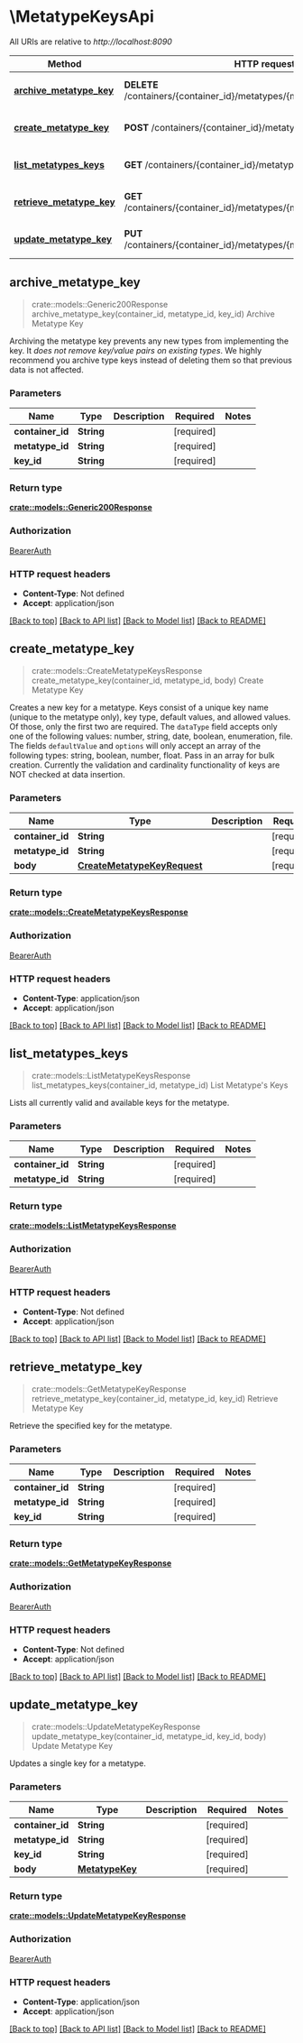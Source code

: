 # \MetatypeKeysApi

All URIs are relative to *http://localhost:8090*

Method | HTTP request | Description
------------- | ------------- | -------------
[**archive_metatype_key**](MetatypeKeysApi.md#archive_metatype_key) | **DELETE** /containers/{container_id}/metatypes/{metatype_id}/keys/{key_id} | Archive Metatype Key
[**create_metatype_key**](MetatypeKeysApi.md#create_metatype_key) | **POST** /containers/{container_id}/metatypes/{metatype_id}/keys | Create Metatype Key
[**list_metatypes_keys**](MetatypeKeysApi.md#list_metatypes_keys) | **GET** /containers/{container_id}/metatypes/{metatype_id}/keys | List Metatype's Keys
[**retrieve_metatype_key**](MetatypeKeysApi.md#retrieve_metatype_key) | **GET** /containers/{container_id}/metatypes/{metatype_id}/keys/{key_id} | Retrieve Metatype Key
[**update_metatype_key**](MetatypeKeysApi.md#update_metatype_key) | **PUT** /containers/{container_id}/metatypes/{metatype_id}/keys/{key_id} | Update Metatype Key



## archive_metatype_key

> crate::models::Generic200Response archive_metatype_key(container_id, metatype_id, key_id)
Archive Metatype Key

Archiving the metatype key prevents any new types from implementing the key. It *does not remove key/value pairs on existing types*. We highly recommend you archive type keys instead of deleting them so that previous data is not affected.

### Parameters


Name | Type | Description  | Required | Notes
------------- | ------------- | ------------- | ------------- | -------------
**container_id** | **String** |  | [required] |
**metatype_id** | **String** |  | [required] |
**key_id** | **String** |  | [required] |

### Return type

[**crate::models::Generic200Response**](Generic200Response.md)

### Authorization

[BearerAuth](../README.md#BearerAuth)

### HTTP request headers

- **Content-Type**: Not defined
- **Accept**: application/json

[[Back to top]](#) [[Back to API list]](../README.md#documentation-for-api-endpoints) [[Back to Model list]](../README.md#documentation-for-models) [[Back to README]](../README.md)


## create_metatype_key

> crate::models::CreateMetatypeKeysResponse create_metatype_key(container_id, metatype_id, body)
Create Metatype Key

Creates a new key for a metatype. Keys consist of a unique key name (unique to the metatype only), key type, default values, and allowed values. Of those, only the first two are required. The `dataType` field accepts only one of the following values: number, string, date, boolean, enumeration, file.  The fields `defaultValue` and `options` will only accept an array of the following types: string, boolean, number, float. Pass in an array for bulk creation. Currently the validation and cardinality functionality of keys are NOT checked at data insertion.

### Parameters


Name | Type | Description  | Required | Notes
------------- | ------------- | ------------- | ------------- | -------------
**container_id** | **String** |  | [required] |
**metatype_id** | **String** |  | [required] |
**body** | [**CreateMetatypeKeyRequest**](CreateMetatypeKeyRequest.md) |  | [required] |

### Return type

[**crate::models::CreateMetatypeKeysResponse**](CreateMetatypeKeysResponse.md)

### Authorization

[BearerAuth](../README.md#BearerAuth)

### HTTP request headers

- **Content-Type**: application/json
- **Accept**: application/json

[[Back to top]](#) [[Back to API list]](../README.md#documentation-for-api-endpoints) [[Back to Model list]](../README.md#documentation-for-models) [[Back to README]](../README.md)


## list_metatypes_keys

> crate::models::ListMetatypeKeysResponse list_metatypes_keys(container_id, metatype_id)
List Metatype's Keys

Lists all currently valid and available keys for the metatype.

### Parameters


Name | Type | Description  | Required | Notes
------------- | ------------- | ------------- | ------------- | -------------
**container_id** | **String** |  | [required] |
**metatype_id** | **String** |  | [required] |

### Return type

[**crate::models::ListMetatypeKeysResponse**](ListMetatypeKeysResponse.md)

### Authorization

[BearerAuth](../README.md#BearerAuth)

### HTTP request headers

- **Content-Type**: Not defined
- **Accept**: application/json

[[Back to top]](#) [[Back to API list]](../README.md#documentation-for-api-endpoints) [[Back to Model list]](../README.md#documentation-for-models) [[Back to README]](../README.md)


## retrieve_metatype_key

> crate::models::GetMetatypeKeyResponse retrieve_metatype_key(container_id, metatype_id, key_id)
Retrieve Metatype Key

Retrieve the specified key for the metatype.

### Parameters


Name | Type | Description  | Required | Notes
------------- | ------------- | ------------- | ------------- | -------------
**container_id** | **String** |  | [required] |
**metatype_id** | **String** |  | [required] |
**key_id** | **String** |  | [required] |

### Return type

[**crate::models::GetMetatypeKeyResponse**](GetMetatypeKeyResponse.md)

### Authorization

[BearerAuth](../README.md#BearerAuth)

### HTTP request headers

- **Content-Type**: Not defined
- **Accept**: application/json

[[Back to top]](#) [[Back to API list]](../README.md#documentation-for-api-endpoints) [[Back to Model list]](../README.md#documentation-for-models) [[Back to README]](../README.md)


## update_metatype_key

> crate::models::UpdateMetatypeKeyResponse update_metatype_key(container_id, metatype_id, key_id, body)
Update Metatype Key

Updates a single key for a metatype.

### Parameters


Name | Type | Description  | Required | Notes
------------- | ------------- | ------------- | ------------- | -------------
**container_id** | **String** |  | [required] |
**metatype_id** | **String** |  | [required] |
**key_id** | **String** |  | [required] |
**body** | [**MetatypeKey**](MetatypeKey.md) |  | [required] |

### Return type

[**crate::models::UpdateMetatypeKeyResponse**](UpdateMetatypeKeyResponse.md)

### Authorization

[BearerAuth](../README.md#BearerAuth)

### HTTP request headers

- **Content-Type**: application/json
- **Accept**: application/json

[[Back to top]](#) [[Back to API list]](../README.md#documentation-for-api-endpoints) [[Back to Model list]](../README.md#documentation-for-models) [[Back to README]](../README.md)

